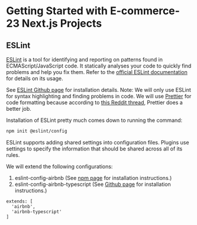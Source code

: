 # Getting Started with E-commerce-23 Next.js Projects

<!-- https://docs.google.com/document/d/1Gwgd1dx6L2El4DegaG07vkc4_XNUX7mWDdxbQHKKhqk/edit -->

## ESLint

[ESLint](https://eslint.org/) is a tool for identifying and reporting on
patterns found in ECMAScript/JavaScript code. It statically analyses your code
to quickly find problems and help you fix them. Refer to the
[official ESLint documentation](https://eslint.org/) for details on its usage.

See [ESLint Github page](https://github.com/eslint/eslint) for installation
details. Note: We will only use ESLint for syntax highlighting and finding
problems in code. We will use [Prettier](https://prettier.io/) for code
formatting because according to
[this Reddit thread](https://www.reddit.com/r/node/comments/w95n80/why_use_prettier_if_eslint_can_format/),
Prettier does a better job.

Installation of ESLint pretty much comes down to running the command:

```bash
npm init @eslint/config
```

ESLint supports adding shared settings into configuration files. Plugins use
settings to specify the information that should be shared across all of its
rules.

We will extend the following configurations:

1. eslint-config-airbnb (See
   [npm page](https://www.npmjs.com/package/eslint-config-airbnb) for
   installation instructions.)
2. eslint-config-airbnb-typescript (See
   [Github page](https://github.com/iamturns/eslint-config-airbnb-typescript)
   for installation instructions.)

```
extends: [
  'airbnb',
  'airbnb-typescript'
]
```
